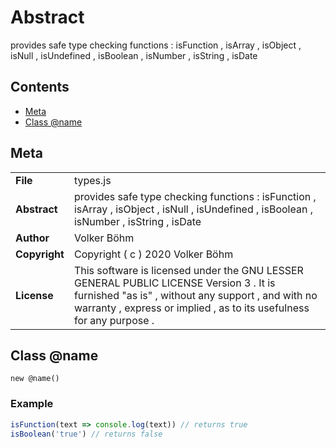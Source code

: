 <!-- This file is generated by jsmddoc version 0.1 -->

# Abstract

provides safe type checking functions : isFunction , isArray , isObject , isNull , isUndefined , isBoolean , isNumber , isString , isDate

## Contents

- [Meta](#Meta)
- [Class @name](#Class-@name)

## Meta

| | |
| --- | --- |
| **File** | types.js |
| **Abstract** | provides safe type checking functions : isFunction , isArray , isObject , isNull , isUndefined , isBoolean , isNumber , isString , isDate |
| **Author** | Volker Böhm |
| **Copyright** | Copyright ( c ) 2020 Volker Böhm |
| **License** | This software is licensed under the GNU LESSER GENERAL PUBLIC LICENSE Version 3 . It is furnished "as is" , without any support , and with no warranty , express or implied , as to its usefulness for any purpose . |

## Class @name

`new @name()`

### Example

```javascript
isFunction(text => console.log(text)) // returns true
isBoolean('true') // returns false
```
